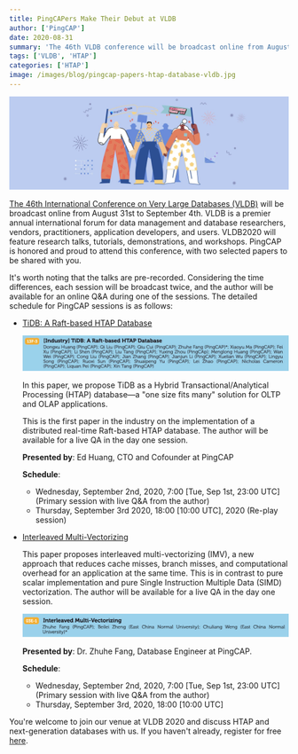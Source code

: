 ```yaml
---
title: PingCAPers Make Their Debut at VLDB
author: ['PingCAP']
date: 2020-08-31
summary: 'The 46th VLDB conference will be broadcast online from August 31st to September 4th. PingCAP is honored to attend this conference, and we will share two papers with you TiDB: A Raft-based HTAP Database and Interleaved Multi-Vectorizing.'
tags: ['VLDB', 'HTAP']
categories: ['HTAP']
image: /images/blog/pingcap-papers-htap-database-vldb.jpg
---
```


![PingCAP shares papers about an HTAP database at VLDB](media/pingcap-papers-htap-database-vldb.jpg)

[The 46th International Conference on Very Large Databases (VLDB)](https://vldb2020.org/) will be broadcast online from August 31st to September 4th. VLDB is a premier annual international forum for data management and database researchers, vendors, practitioners, application developers, and users. VLDB2020 will feature research talks, tutorials, demonstrations, and workshops. PingCAP is honored and proud to attend this conference, with two selected papers to be shared with you.

It's worth noting that the talks are pre-recorded. Considering the time differences, each session will be broadcast twice, and the author will be available for an online Q&A during one of the sessions. The detailed schedule for PingCAP sessions is as follows:

* [TiDB: A Raft-based HTAP Database](https://vldb2020.org/program_flat.html?p=13F-2#)

    ![Authors of TiDB: A Raft-based HTAP Database](media/raft-based-htap-database-authors.jpg)

    In this paper, we propose TiDB as a Hybrid Transactional/Analytical Processing (HTAP) database—a "one size fits many" solution for OLTP and OLAP applications.

    This is the first paper in the industry on the implementation of a distributed real-time Raft-based HTAP database. The author will be available for a live QA in the day one session.

    **Presented by**: Ed Huang, CTO and Cofounder at PingCAP

    **Schedule**:

    * Wednesday, September 2nd, 2020, 7:00 [Tue, Sep 1st, 23:00 UTC] (Primary session with live Q&A from the author)
    * Thursday, September 3rd 2020, 18:00 [10:00 UTC], 2020 (Re-play session)

* [Interleaved Multi-Vectorizing](https://vldb2020.org/program_flat.html?p=03E-1)

    This paper proposes interleaved multi-vectorizing (IMV), a new approach that reduces cache misses, branch misses, and computational overhead for an application at the same time. This is in contrast to pure scalar implementation and pure Single Instruction Multiple Data (SIMD) vectorization. The author will be available for a live QA in the day one session.

    ![Interleaved Multi-Vectorizing](media/interleaved-multi-vectorizing.jpg)

    **Presented by**: Dr. Zhuhe Fang, Database Engineer at PingCAP.

    **Schedule**:

    * Wednesday, September 2nd, 2020, 7:00 [Tue, Sep 1st, 23:00 UTC] (Primary session with live Q&A from the author)
    * Thursday, September 3rd, 2020, 18:00 [10:00 UTC]

You're welcome to join our venue at VLDB 2020 and discuss HTAP and next-generation databases with us. If you haven't already, register for free [here](https://tokyo.vldb2020.org/).
